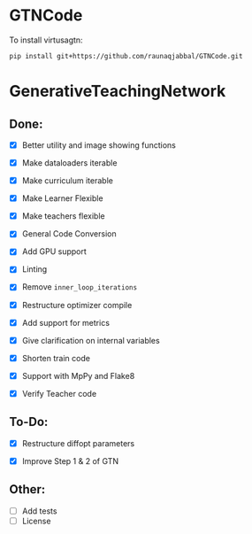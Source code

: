 # GTNCode

To install virtusagtn: 

```
pip install git+https://github.com/raunaqjabbal/GTNCode.git
```



# GenerativeTeachingNetwork

## Done:
-  [x] Better utility and image showing functions
-  [x] Make dataloaders iterable
-  [x] Make curriculum iterable
-  [x] Make Learner Flexible 
-  [x] Make teachers flexible
-  [x] General Code Conversion
-  [x] Add GPU support
-  [x] Linting
-  [x] Remove ``inner_loop_iterations``
-  [x] Restructure optimizer compile
-  [x] Add support for metrics
-  [x] Give clarification on internal variables
-  [x] Shorten train code
-  [x] Support with MpPy and Flake8
-  [x] Verify Teacher code


## To-Do:
-  [x] Restructure diffopt parameters
-  [x] Improve Step 1 & 2 of GTN


## Other:
-  [ ] Add tests
-  [ ] License